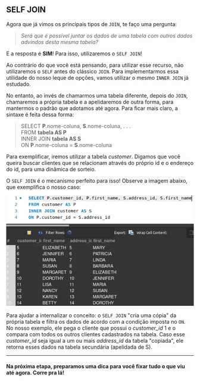 ## SELF JOIN

Agora que já vimos os principais tipos de ``JOIN``, te faço uma pergunta:

> *Será que é possível juntar os dados de uma tabela com outros dados advindos desta mesma tabela?*

E a resposta é **SIM**! Para isso, utilizaremos o ``SELF JOIN``!  

Ao contrário do que você está pensando, para utilizar esse recurso, não utilizaremos o ``SELF`` antes do clássico ``JOIN``. Para implementarmos essa utilidade do nosso leque de opções, vamos utilizar o mesmo ``INNER JOIN`` já estudado.

No entanto, ao invés de chamarmos uma tabela diferente, depois do ``JOIN``, chamaremos a própria tabela e a apelidaremos de outra forma, para mantermos o padrão que adotamos até agora. Para ficar mais claro, a sintaxe é feita dessa forma:

> SELECT **P**.nome-coluna, **S**.nome-coluna, . . .  
> FROM **tabela AS P**  
> INNER JOIN **tabela AS S**  
> ON **P**.nome-coluna = **S**.nome-coluna

Para exemplificar, iremos utilizar a tabela *customer*. Digamos que você queira buscar clientes que se relacionam através do próprio id e o endereço do id, para uma dinâmica de sorteio. 

O ``SELF JOIN`` é o mecanismo perfeito para isso! Observe a imagem abaixo, que exemplifica o nosso caso:

![Exemplo de Self Join](../images/SELF_JOIN.png)

Para ajudar a internalizar o conceito: o ``SELF JOIN`` "cria uma cópia" da própria tabela e filtra os dados de acordo com a condição imposta no ``ON``. No nosso exemplo, ele pega o cliente que possui o *customer_id* 1 e o compara com todos os outros clientes cadastrados na tabela. Caso esse *customer_id* seja igual a um ou mais *address_id* da tabela "copiada", ele retorna esses dados na tabela secundária (apelidada de S).

---

#### Na próxima etapa, preparamos uma dica para você fixar tudo o que viu até agora. Corre pra lá!